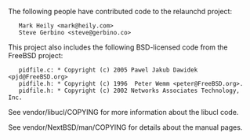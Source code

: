 The following people have contributed code to the relaunchd project:

       Mark Heily <mark@heily.com>
       Steve Gerbino <steve@gerbino.co>
       
This project also includes the following BSD-licensed code from the FreeBSD
project:

       pidfile.c: * Copyright (c) 2005 Pawel Jakub Dawidek <pjd@FreeBSD.org>
       pidfile.h: * Copyright (c) 1996  Peter Wemm <peter@FreeBSD.org>.
       pidfile.h: * Copyright (c) 2002 Networks Associates Technology, Inc.

See vendor/libucl/COPYING for more information about the libucl code.

See vendor/NextBSD/man/COPYING for details about the manual pages.

